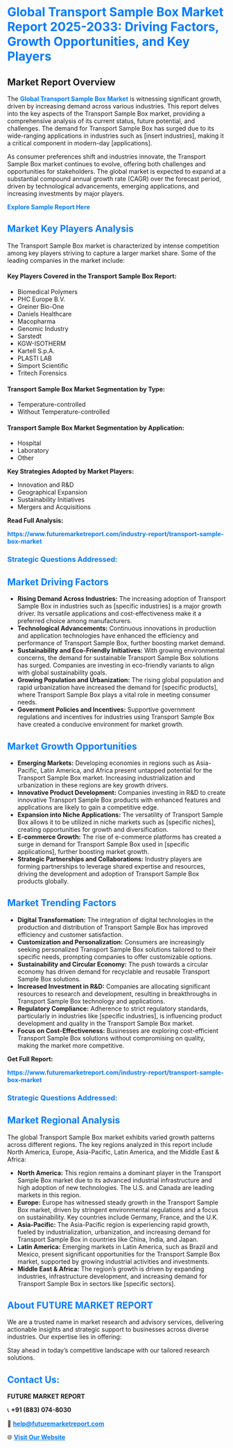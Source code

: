 <h1 style="color: #007BFF;">Global Transport Sample Box Market Report 2025-2033: Driving Factors, Growth Opportunities, and Key Players</h1>

<section id="overview">
<h2>Market Report Overview</h2>
<p>The <a href="https://www.futuremarketreport.com/industry-report/transport-sample-box-market" style="color: #007BFF; text-decoration: none;"><strong>Global Transport Sample Box Market</strong></a> is witnessing significant growth, driven by increasing demand across various industries. This report delves into the key aspects of the Transport Sample Box market, providing a comprehensive analysis of its current status, future potential, and challenges. The demand for Transport Sample Box has surged due to its wide-ranging applications in industries such as [insert industries], making it a critical component in modern-day [applications].</p>
<p>As consumer preferences shift and industries innovate, the Transport Sample Box market continues to evolve, offering both challenges and opportunities for stakeholders. The global market is expected to expand at a substantial compound annual growth rate (CAGR) over the forecast period, driven by technological advancements, emerging applications, and increasing investments by major players.</p>
</section>

<section id="overview">
<p><a href="https://www.futuremarketreport.com/request-sample/reportId=77337" style="color: #007BFF; text-decoration: none;"><strong>Explore Sample Report Here</strong></a></p>
</section>

<section id="key-players">
<h2 style="color: #007BFF;">Market Key Players Analysis</h2>
<p>The Transport Sample Box market is characterized by intense competition among key players striving to capture a larger market share. Some of the leading companies in the market include:</p>
<h4>Key Players Covered in the Transport Sample Box Report:</h4>
<ul><li>Biomedical Polymers</li><li>PHC Europe B.V.</li><li>Greiner Bio-One</li><li>Daniels Healthcare</li><li>Macopharma</li><li>Genomic Industry</li><li>Sarstedt</li><li>KGW-ISOTHERM</li><li>Kartell S.p.A.</li><li>PLASTI LAB</li><li>Simport Scientific</li><li>Tritech Forensics</li></ul>
<h4>Transport Sample Box Market Segmentation by Type:</h4>
<ul><li>Temperature-controlled</li><li>Without Temperature-controlled</li></ul>

<h4>Transport Sample Box Market Segmentation by Application:</h4>
<ul><li>Hospital</li><li>Laboratory</li><li>Other</li></ul>
<p><strong>Key Strategies Adopted by Market Players:</strong></p>
<ul>
<li>Innovation and R&D</li>
<li>Geographical Expansion</li>
<li>Sustainability Initiatives</li>
<li>Mergers and Acquisitions</li>
</ul>
</section>

<section>
<p><strong>Read Full Analysis: </strong></p><a href="https://www.futuremarketreport.com/industry-report/transport-sample-box-market" style="color: #007BFF; text-decoration: none;"><strong>https://www.futuremarketreport.com/industry-report/transport-sample-box-market</strong></a>
<h3 style="color: #007BFF;">Strategic Questions Addressed:</h3>
</section>

<section id="driving-factors">
<h2 style="color: #007BFF;">Market Driving Factors</h2>
<ul>
<li><strong>Rising Demand Across Industries:</strong> The increasing adoption of Transport Sample Box in industries such as [specific industries] is a major growth driver. Its versatile applications and cost-effectiveness make it a preferred choice among manufacturers.</li>
<li><strong>Technological Advancements:</strong> Continuous innovations in production and application technologies have enhanced the efficiency and performance of Transport Sample Box, further boosting market demand.</li>
<li><strong>Sustainability and Eco-Friendly Initiatives:</strong> With growing environmental concerns, the demand for sustainable Transport Sample Box solutions has surged. Companies are investing in eco-friendly variants to align with global sustainability goals.</li>
<li><strong>Growing Population and Urbanization:</strong> The rising global population and rapid urbanization have increased the demand for [specific products], where Transport Sample Box plays a vital role in meeting consumer needs.</li>
<li><strong>Government Policies and Incentives:</strong> Supportive government regulations and incentives for industries using Transport Sample Box have created a conducive environment for market growth.</li>
</ul>
</section>

<section id="growth-opportunities">
<h2 style="color: #007BFF;">Market Growth Opportunities</h2>
<ul>
<li><strong>Emerging Markets:</strong> Developing economies in regions such as Asia-Pacific, Latin America, and Africa present untapped potential for the Transport Sample Box market. Increasing industrialization and urbanization in these regions are key growth drivers.</li>
<li><strong>Innovative Product Development:</strong> Companies investing in R&D to create innovative Transport Sample Box products with enhanced features and applications are likely to gain a competitive edge.</li>
<li><strong>Expansion into Niche Applications:</strong> The versatility of Transport Sample Box allows it to be utilized in niche markets such as [specific niches], creating opportunities for growth and diversification.</li>
<li><strong>E-commerce Growth:</strong> The rise of e-commerce platforms has created a surge in demand for Transport Sample Box used in [specific applications], further boosting market growth.</li>
<li><strong>Strategic Partnerships and Collaborations:</strong> Industry players are forming partnerships to leverage shared expertise and resources, driving the development and adoption of Transport Sample Box products globally.</li>
</ul>
</section>

<section id="trending-factors">
<h2 style="color: #007BFF;">Market Trending Factors</h2>
<ul>
<li><strong>Digital Transformation:</strong> The integration of digital technologies in the production and distribution of Transport Sample Box has improved efficiency and customer satisfaction.</li>
<li><strong>Customization and Personalization:</strong> Consumers are increasingly seeking personalized Transport Sample Box solutions tailored to their specific needs, prompting companies to offer customizable options.</li>
<li><strong>Sustainability and Circular Economy:</strong> The push towards a circular economy has driven demand for recyclable and reusable Transport Sample Box solutions.</li>
<li><strong>Increased Investment in R&D:</strong> Companies are allocating significant resources to research and development, resulting in breakthroughs in Transport Sample Box technology and applications.</li>
<li><strong>Regulatory Compliance:</strong> Adherence to strict regulatory standards, particularly in industries like [specific industries], is influencing product development and quality in the Transport Sample Box market.</li>
<li><strong>Focus on Cost-Effectiveness:</strong> Businesses are exploring cost-efficient Transport Sample Box solutions without compromising on quality, making the market more competitive.</li>
</ul>
</section>

<section>
<p><strong>Get Full Report: </strong></p><a href="https://www.futuremarketreport.com/industry-report/transport-sample-box-market" style="color: #007BFF; text-decoration: none;"><strong>https://www.futuremarketreport.com/industry-report/transport-sample-box-market</strong></a>
<h3 style="color: #007BFF;">Strategic Questions Addressed:</h3>
</section>


<section id="regional-analysis">
<h2 style="color: #007BFF;">Market Regional Analysis</h2>
<p>The global Transport Sample Box market exhibits varied growth patterns across different regions. The key regions analyzed in this report include North America, Europe, Asia-Pacific, Latin America, and the Middle East & Africa:</p>
<ul>
<li><strong>North America:</strong> This region remains a dominant player in the Transport Sample Box market due to its advanced industrial infrastructure and high adoption of new technologies. The U.S. and Canada are leading markets in this region.</li>
<li><strong>Europe:</strong> Europe has witnessed steady growth in the Transport Sample Box market, driven by stringent environmental regulations and a focus on sustainability. Key countries include Germany, France, and the U.K.</li>
<li><strong>Asia-Pacific:</strong> The Asia-Pacific region is experiencing rapid growth, fueled by industrialization, urbanization, and increasing demand for Transport Sample Box in countries like China, India, and Japan.</li>
<li><strong>Latin America:</strong> Emerging markets in Latin America, such as Brazil and Mexico, present significant opportunities for the Transport Sample Box market, supported by growing industrial activities and investments.</li>
<li><strong>Middle East & Africa:</strong> The region’s growth is driven by expanding industries, infrastructure development, and increasing demand for Transport Sample Box in sectors like [specific sectors].</li>
</ul>
</section>

<footer>
<h2 style="color: #007BFF;">About FUTURE MARKET REPORT</h2>
<p>We are a trusted name in market research and advisory services, delivering actionable insights and strategic support to businesses across diverse industries. Our expertise lies in offering:</p>

<p>Stay ahead in today’s competitive landscape with our tailored research solutions.</p>

<h2 style="color: #007BFF;">Contact Us:</h2>
<p><strong>FUTURE MARKET REPORT</strong></p>
<p>📞 <strong>+91 (883) 074-8030</strong></p>
<p>📧 <strong><a href="mailto:help@futuremarketreport.com" style="color: #007BFF;">help@futuremarketreport.com</a></strong></p>
<p>🌐 <strong><a href="https://www.futuremarketreport.com/" style="color: #007BFF;">Visit Our Website</a></strong></p>
</footer>